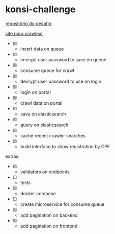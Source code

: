 # konsi-challenge

[repositório do desafio](https://gist.github.com/gustavoaraujofe/265c43b8b1df2dc4d6dd7e28959371d4)

[site para crawlear](http://extratoclube.com.br/)


- [x] - insert data on queue
- [x] - encrypt user password to save on queue
- [x] - consume queue for crawl
- [x] - decrypt user password to use on login
- [x] - login on portal
- [x] - crawl data on portal
- [x] - save on elasticsearch
- [x] - query on elasticsearch
- [x] - cache recent crawler searches
- [x] - build interface to show registration by CPF

extras: 

- [x] - validators on endpoints
- [ ] - tests
- [x] - docker compose
- [ ] - create microservice for consume queue 
- [x] - add pagination on backend
- [x] - add pagination on frontend
